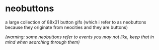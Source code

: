 # neobuttons
a large collection of 88x31 button gifs (which i refer to as neobuttons because they originate from neocities and they are buttons)

*(warning: some neobuttons refer to events you may not like, keep that in mind when searching through them)*
